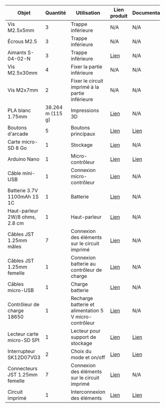 
| Objet | Quantité | Utilisation | Lien produit | Documentation |
| --- | --- | --- | --- | --- |
| Vis M2.5x5mm | 3 | Trappe inférieure | N/A | N/A |
| Écrous M2.5 | 3 | Trappe inférieure | N/A | N/A |
| Aimants S-04-02-N | 3 | Trappe inférieure | [Lien](https://www.supermagnete.be/fre/aimants-disques-neodyme/disque-magnetique-4mm-2mm_S-04-02-N) | N/A |
| Vis M2.5x30mm | 4 | Fixer la partie inférieure | N/A | N/A |
| Vis M2x7mm | 2 | Fixer le circuit imprimé à la partie inférieure | N/A | N/A |
| PLA blanc 1.75mm | 38.264 m (115 g) | Impressions 3D | [Lien](https://www.amazon.fr/Geeetech-Filament-1-75-imprimante-couleur/dp/B01MR5OCX5/) | N/A |
| Boutons d'arcade | 5 | Boutons principaux | [Lien](https://www.amazon.fr/dp/B098J38KPJ) | [Lien](https://github.com/parastuffs/cube-neuro/raw/main/images/arcade.jpg) |
| Carte micro-SD 8 Go | 1 | Stockage | [Lien](https://www.amazon.fr/dp/B0876H3YBQ) | N/A |
| Arduino Nano | 1 | Micro-contrôleur | [Lien](https://www.amazon.fr/dp/B0722YYBSS) | [Lien](https://docs.arduino.cc/hardware/nano) |
| Câble mini-USB | 1 | Connexion micro-contrôleur | [Lien](https://www.amazon.fr/dp/B07NSQ511V) | N/A |
| Batterie 3.7V 1100mAh 1S 1C | 1 | Batterie | [Lien](https://www.amazon.fr/dp/B087LTZW61) | N/A |
| Haut-parleur 2W/8 ohms, 2.8 cm | 1 | Haut-parleur | [Lien](https://www.amazon.fr/dp/B09MRK24PP) | N/A |
| Câbles JST 1.25mm mâles | 7 | Connexion des éléments sur le circuit imprimé | [Lien](https://www.amazon.fr/dp/B08JV96C4N) | N/A |
| Câbles JST 1.25mm femelle | 1 | Connexion batterie au contrôleur de charge | [Lien](https://www.amazon.fr/dp/B08JV96C4N) | N/A |
| Câbles micro-USB | 1 | Charge batterie | [Lien](https://www.amazon.fr/dp/B07GQZHV12) | N/A |
| Contrôleur de charge 18650 | 1 | Recharge batterie et alimentation 5 V micro-contrôleur | [Lien](https://www.amazon.fr/dp/B0859W837M) | N/A |
| Lecteur carte micro-SD SPI | 1 | Lecteur pour support de stockage | [Lien](https://www.amazon.fr/dp/B077MB17JB) | [Lien](https://cdn.shopify.com/s/files/1/1509/1638/files/SPI_Reader_Micro_Speicherkartenmodul_Pinout.pdf?6382365621849770781) |
| Interrupteur SK12D07VG3 | 2 | Choix du mode et on/off | [Lien](https://www.amazon.fr/dp/B08SM2HHNR) | [Lien](https://datasheet.lcsc.com/lcsc/1912111437_SHOU-HAN-SK12D07VG3_C431547.pdf) |
| Connecteurs JST 1.25mm femelle | 7 | Connexion des éléments sur le circuit imprimé | [Lien](https://www.amazon.fr/dp/B0B3NGZG5N) | N/A |
| Circuit imprimé | 1 | Interconnexion des éléments | [Lien](https://jlcpcb.com/) | [Lien](https://github.com/parastuffs/cube-neuro/tree/main/EDA/cube) 
